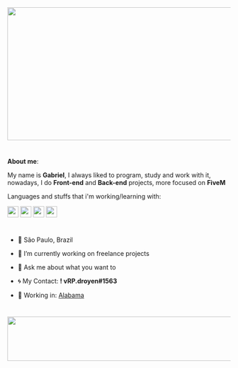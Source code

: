 <img src="https://cdn.discordapp.com/attachments/829476971192778835/830213378869690368/github.png" width="1800vw" height="300vh">

# 

<b>About me</b>:

My name is <b>Gabriel</b>, I always liked to program, study and work with it, nowadays, I do <b>Front-end</b> and <b>Back-end</b> projects, more focused on <b>FiveM</b>

Languages and stuffs that i'm working/learning with:

<img src="https://upload.wikimedia.org/wikipedia/commons/thumb/c/cf/Lua-Logo.svg/1200px-Lua-Logo.svg.png" width="25vw" height="25vh"> <img src="https://upload.wikimedia.org/wikipedia/commons/thumb/9/99/Unofficial_JavaScript_logo_2.svg/480px-Unofficial_JavaScript_logo_2.svg.png" width="25vw" height="25vh">               <img src="https://logodownload.org/wp-content/uploads/2016/10/html5-logo-10.png" width="25vw" height="25vh">   <img src="https://cdn.345tool.com/public/logos/css-formatter-logo.png" width="25vw" height="25vh">

#

- 📍 São Paulo, Brazil
- 🔭 I’m currently working on freelance projects
- 💬 Ask me about what you want to

- 🌀 My Contact: <b>! vRP.droyen#1563</b>

- 📰 Working in:
[Alabama](https://discord.gg/CBU4ZyD5) 

#

<img src="https://cdn.discordapp.com/attachments/829476971192778835/830215380097695784/mygithub.png" width="1800vw" height="100vh">
